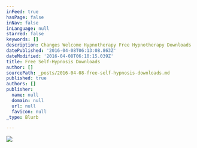 ```yaml
---
inFeed: true
hasPage: false
inNav: false
inLanguage: null
starred: false
keywords: []
description: Changes Welcome Hypnotherapy Free Hypnotherapy Downloads
datePublished: '2016-04-08T06:13:08.863Z'
dateModified: '2016-04-08T06:10:15.039Z'
title: Free Self-Hypnosis Downloads
author: []
sourcePath: _posts/2016-04-08-free-self-hypnosis-downloads.md
published: true
authors: []
publisher:
  name: null
  domain: null
  url: null
  favicon: null
_type: Blurb

---
```

![](https://the-grid-user-content.s3-us-west-2.amazonaws.com/27722190-db78-4fe5-a616-214a35fb203f.png)